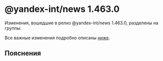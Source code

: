 # @yandex-int/news 1.463.0

<!-- ЧЕЛОВЕЧЕСКОЕ ВСТУПЛЕНИЕ -->

Изменения, вошедшие в релиз @yandex-int/news 1.463.0, разделены на группы:

Все важные изменения подробно описаны [ниже](#Пояснения).

## Пояснения

